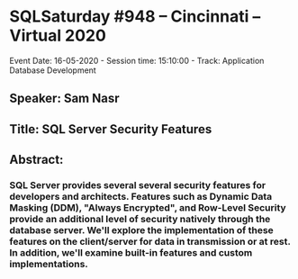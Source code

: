 # SQLSaturday #948 – Cincinnati – Virtual 2020

Event Date: 16-05-2020 - Session time: 15:10:00 - Track: Application  Database Development
## Speaker: Sam Nasr
## Title: SQL Server Security Features
## Abstract:
### SQL Server provides several several security features for developers and architects.  Features such as Dynamic Data Masking (DDM), "Always Encrypted", and Row-Level Security provide an additional level of security natively through the database server.  We'll explore the implementation of these features on the client/server for data in transmission or at rest.  In addition, we'll examine built-in features and custom implementations.
